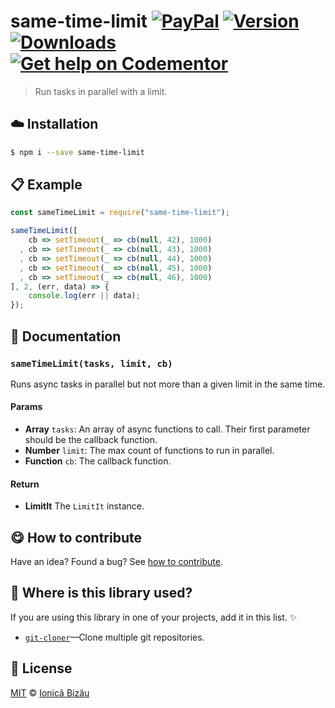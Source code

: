 
# same-time-limit [![PayPal](https://img.shields.io/badge/%24-paypal-f39c12.svg)][paypal-donations] [![Version](https://img.shields.io/npm/v/same-time-limit.svg)](https://www.npmjs.com/package/same-time-limit) [![Downloads](https://img.shields.io/npm/dt/same-time-limit.svg)](https://www.npmjs.com/package/same-time-limit) [![Get help on Codementor](https://cdn.codementor.io/badges/get_help_github.svg)](https://www.codementor.io/johnnyb?utm_source=github&utm_medium=button&utm_term=johnnyb&utm_campaign=github)

> Run tasks in parallel with a limit.

## :cloud: Installation

```sh
$ npm i --save same-time-limit
```


## :clipboard: Example



```js
const sameTimeLimit = require("same-time-limit");

sameTimeLimit([
    cb => setTimeout(_ => cb(null, 42), 1000)
  , cb => setTimeout(_ => cb(null, 43), 1000)
  , cb => setTimeout(_ => cb(null, 44), 1000)
  , cb => setTimeout(_ => cb(null, 45), 1000)
  , cb => setTimeout(_ => cb(null, 46), 1000)
], 2, (err, data) => {
    console.log(err || data);
});
```

## :memo: Documentation


### `sameTimeLimit(tasks, limit, cb)`
Runs async tasks in parallel but not more than a given limit in
the same time.

#### Params
- **Array** `tasks`: An array of async functions to call. Their first parameter should be the callback function.
- **Number** `limit`: The max count of functions to run in parallel.
- **Function** `cb`: The callback function.

#### Return
- **LimitIt** The `LimitIt` instance.



## :yum: How to contribute
Have an idea? Found a bug? See [how to contribute][contributing].

## :dizzy: Where is this library used?
If you are using this library in one of your projects, add it in this list. :sparkles:


 - [`git-cloner`](https://github.com/IonicaBizau/git-cloner#readme)—Clone multiple git repositories.

## :scroll: License

[MIT][license] © [Ionică Bizău][website]

[paypal-donations]: https://www.paypal.com/cgi-bin/webscr?cmd=_s-xclick&hosted_button_id=RVXDDLKKLQRJW
[donate-now]: http://i.imgur.com/6cMbHOC.png

[license]: http://showalicense.com/?fullname=Ionic%C4%83%20Biz%C4%83u%20%3Cbizauionica%40gmail.com%3E%20(http%3A%2F%2Fionicabizau.net)&year=2016#license-mit
[website]: http://ionicabizau.net
[contributing]: /CONTRIBUTING.md
[docs]: /DOCUMENTATION.md

